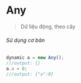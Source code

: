 # Any
> Dữ liệu động, theo cây
###### Sử dụng cơ bản
```javascript
dynamic a = new Any();
///output: {}
a.a = 0;
///output: {"a":0}
```
